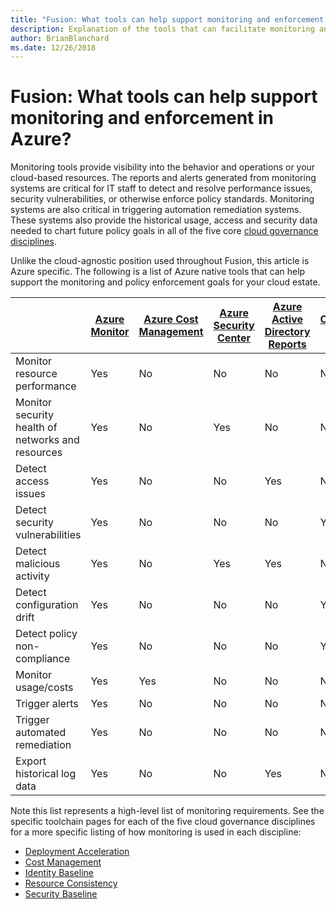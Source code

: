 ```yaml
---
title: "Fusion: What tools can help support monitoring and enforcement in Azure?"
description: Explanation of the tools that can facilitate monitoring and enforcement in Azure
author: BrianBlanchard
ms.date: 12/26/2018
---
```


# Fusion: What tools can help support monitoring and enforcement in Azure?

Monitoring tools provide visibility into the behavior and operations or your cloud-based resources. The reports and alerts generated from monitoring systems are critical for IT staff to detect and resolve performance issues, security vulnerabilities, or otherwise enforce policy standards. Monitoring systems are also critical in triggering automation remediation systems. These systems also provide the historical usage, access and security data needed to chart future policy goals in all of the five core [cloud governance disciplines](../overview.md).

Unlike the cloud-agnostic position used throughout Fusion, this article is Azure specific. The following is a list of Azure native tools that can help support the monitoring and policy enforcement goals for your cloud estate.

|                         | [Azure Monitor](/azure/azure-monitor/overview) | [Azure Cost Management](/azure/cost-management/overview-cost-mgt)  | [Azure Security Center](/azure/security-center/security-center-intro)  | [Azure Active Directory Reports](/azure/active-directory/reports-monitoring/overview-reports)  | [Compliance Manager](/office365/securitycompliance/meet-data-protection-and-regulatory-reqs-using-microsoft-cloud)  |
|-------------------------|--------------------------------------------------------------------------------|----------------------------------------------------------------------------------------------------|--------------------------------------------------------------------------------------------------------|--------------------------------------------------------------------------------------------------------------------------------|------------------------------------------------------------------------------------|
| Monitor resource performance                               | Yes | No  | No  | No  | No  |
| Monitor security health of networks and resources          | Yes | No  | Yes | No  | No  |
| Detect access issues                                       | Yes | No  | No  | Yes | No  |
| Detect security vulnerabilities                            | Yes | No  | No  | No  | Yes |
| Detect malicious activity                                  | Yes | No  | Yes | Yes | No  |
| Detect configuration drift                                 | Yes | No  | No  | No  | Yes |
| Detect policy non-compliance                               | Yes | No  | No  | No  | Yes |
| Monitor usage/costs                                        | Yes | Yes | No  | No  | No  |
| Trigger alerts                                             | Yes | No  | No  | No  | No  |
| Trigger automated remediation                              | Yes | No  | No  | No  | No  |
| Export historical log data                                 | Yes | No  | No  | Yes | No  |

Note this list represents a high-level list of monitoring requirements. See the specific toolchain pages for each of the five cloud governance disciplines for a more specific listing of how monitoring is used in each discipline:

* [Deployment Acceleration](../deployment-acceleration/toolchain.md)
* [Cost Management](../cost-management/toolchain.md)
* [Identity Baseline](../identity-baseline/toolchain.md)
* [Resource Consistency](../resource-consistency/toolchain.md)
* [Security Baseline](../security-baseline/toolchain.md)